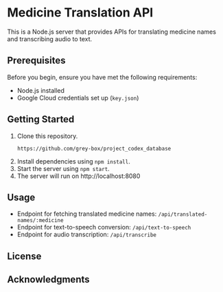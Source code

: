 # Medicine Translation API

This is a Node.js server that provides APIs for translating medicine names and transcribing audio to text.

## Prerequisites

Before you begin, ensure you have met the following requirements:

- Node.js installed
- Google Cloud credentials set up (`key.json`)

## Getting Started

1. Clone this repository.
    ```shell
    https://github.com/grey-box/project_codex_database
    ```
2. Install dependencies using `npm install`.
3. Start the server using `npm start`.
4. The server will run on http://localhost:8080

## Usage

- Endpoint for fetching translated medicine names: `/api/translated-names/:medicine`
- Endpoint for text-to-speech conversion: `/api/text-to-speech`
- Endpoint for audio transcription: `/api/transcribe`

## License


## Acknowledgments



